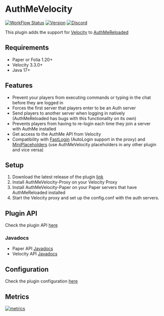 # AuthMeVelocity
[![WorkFlow Status](https://img.shields.io/github/actions/workflow/status/4drian3d/AuthMeVelocity/gradle.yml?branch=master&style=flat-square)](https://github.com/4drian3d/AuthmeVelocity/actions/workflows/gradle.yml)
[![Version](https://img.shields.io/github/v/release/4drian3d/AuthmeVelocity?color=FFF0&style=flat-square)](https://modrinth.com/plugin/authmevelocity)
[![Discord](https://img.shields.io/discord/899740810956910683?color=7289da&label=Discord)](https://discord.gg/5NMMzK5mAn)

This plugin adds the support for [Velocity](https://velocitypowered.com/) to [AuthMeReloaded](https://github.com/AuthMe/AuthMeReloaded)

## Requirements
- Paper or Folia 1.20+
- Velocity 3.3.0+
- Java 17+

## Features
- Prevent your players from executing commands or typing in the chat before they are logged in
- Forces the first server that players enter to be an Auth server
- Send players to another server when logging in natively (AuthMeReloaded has bugs with this functionality on its own)
- Prevents players from having to re-login each time they join a server with AuthMe installed
- Get access to the AuthMe API from Velocity
- Compatibility with [FastLogin](https://github.com/games647/FastLogin) (AutoLogin support in the proxy) and [MiniPlaceholders](https://modrinth.com/plugin/miniplaceholders) (use AuthMeVelocity placeholders in any other plugin and vice versa)

## Setup
1. Download the latest release of the plugin [link](https://modrinth.com/plugin/authmevelocity)
2. Install AuthMeVelocity-Proxy on your Velocity Proxy
3. Install AuthMeVelocity-Paper on your Paper servers that have AuthMeReloaded installed
4. Start the Velocity proxy and set up the config.conf with the auth servers.

## Plugin API
Check the plugin API [here](https://github.com/4drian3d/AuthMeVelocity/wiki/Plugin-API)

### Javadocs
- Paper API [Javadocs](https://javadoc.io/doc/io.github.4drian3d/authmevelocity-api-paper)
- Velocity API [Javadocs](https://javadoc.io/doc/io.github.4drian3d/authmevelocity-api-velocity)

## Configuration
Check the plugin configuration [here](https://github.com/4drian3d/AuthMeVelocity/wiki/Configuration)

## Metrics
[![metrics](https://bstats.org/signatures/velocity/AuthMeVelocity.svg)](https://bstats.org/plugin/velocity/AuthMeVelocity/16128)
